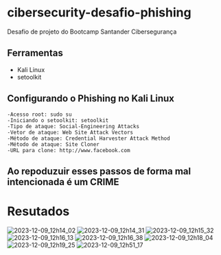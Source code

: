 # cibersecurity-desafio-phishing
Desafio de projeto do Bootcamp Santander Cibersegurança


## Ferramentas

 - Kali Linux 
 - setoolkit

## Configurando o Phishing no Kali Linux
    -Acesso root: sudo su
    -Iniciando o setoolkit: setoolkit
    -Tipo de ataque: Social-Engineering Attacks
    -Vetor de ataque: Web Site Attack Vectors
    -Método de ataque: Credential Harvester Attack Method 
    -Método de ataque: Site Cloner
    -URL para clone: http://www.facebook.com
    
## Ao repoduzuir esses passos de forma mal intencionada é um CRIME
# Resutados

![2023-12-09_12h14_02](https://github.com/Luizbressani/cibersecurity-desafio-phishing/assets/91733688/a9e0f026-d2e5-4af6-88b1-28fc7454a060)
![2023-12-09_12h14_31](https://github.com/Luizbressani/cibersecurity-desafio-phishing/assets/91733688/d2884765-6103-47ec-be7f-68334de7962a)
![2023-12-09_12h15_32](https://github.com/Luizbressani/cibersecurity-desafio-phishing/assets/91733688/1b30452c-9296-475a-8915-883b73e29c77)
![2023-12-09_12h16_13](https://github.com/Luizbressani/cibersecurity-desafio-phishing/assets/91733688/399042e4-cc2d-47d1-83b2-e2d70fc5b81e)
![2023-12-09_12h16_38](https://github.com/Luizbressani/cibersecurity-desafio-phishing/assets/91733688/166c1f74-4326-422b-98a5-7c8ee34faf08)
![2023-12-09_12h18_04](https://github.com/Luizbressani/cibersecurity-desafio-phishing/assets/91733688/f40e5da8-927a-434d-9451-c7848785d3f1)
![2023-12-09_12h19_25](https://github.com/Luizbressani/cibersecurity-desafio-phishing/assets/91733688/d1e1a7a3-b3da-4d64-9af1-b22f1bbbe51b)
![2023-12-09_12h51_17](https://github.com/Luizbressani/cibersecurity-desafio-phishing/assets/91733688/c2ce677f-bcd2-480d-9fae-7d363377cdd7)
